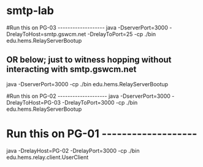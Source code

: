 # smtp-lab


#Run this on PG-03 -------------------
java -DserverPort=3000 -DrelayToHost=smtp.gswcm.net -DrelayToPort=25 -cp ./bin edu.hems.RelayServerBootup

## OR below; just to witness hopping without interacting with smtp.gswcm.net
java -DserverPort=3000 -cp ./bin edu.hems.RelayServerBootup

#Run this on PG-02 --------------------
java -DserverPort=3000 -DrelayToHost=PG-03 -DrelayToPort=3000 -cp ./bin edu.hems.RelayServerBootup

# Run this on PG-01 -------------------
java -DrelayHost=PG-02 -DrelayPort=3000 -cp ./bin edu.hems.relay.client.UserClient



